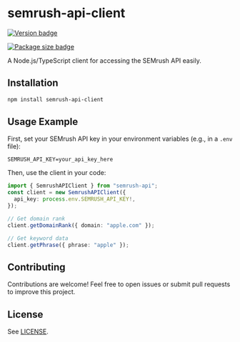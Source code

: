 # semrush-api-client

[![Version badge](https://badgen.net/github/release/RenKoya1/semrush-api-client?refresh)](https://github.com/RenKoya1/semrush-api-client/releases)

[![Package size badge](https://badgen.net/bundlephobia/minzip/semrush-api-client)](https://bundlephobia.com/package/semrush-api-client)

A Node.js/TypeScript client for accessing the SEMrush API easily.

## Installation

```sh
npm install semrush-api-client
```

## Usage Example

First, set your SEMrush API key in your environment variables (e.g., in a `.env` file):

```
SEMRUSH_API_KEY=your_api_key_here
```

Then, use the client in your code:

```ts
import { SemrushAPIClient } from "semrush-api";
const client = new SemrushAPIClient({
  api_key: process.env.SEMRUSH_API_KEY!,
});

// Get domain rank
client.getDomainRank({ domain: "apple.com" });

// Get keyword data
client.getPhrase({ phrase: "apple" });
```

## Contributing

Contributions are welcome! Feel free to open issues or submit pull requests to improve this project.

## License

See [LICENSE](LICENSE).
